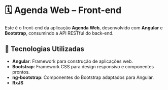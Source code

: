 

# 🗓️ Agenda Web – Front-end

Este é o front-end da aplicação **Agenda Web**, desenvolvido com **Angular** e **Bootstrap**, consumindo a API RESTful do back-end.

## 🚀 Tecnologias Utilizadas

- **Angular**: Framework para construção de aplicações web.
- **Bootstrap**: Framework CSS para design responsivo e componentes prontos.
- **ng-bootstrap**: Componentes do Bootstrap adaptados para Angular.
- **RxJS**
